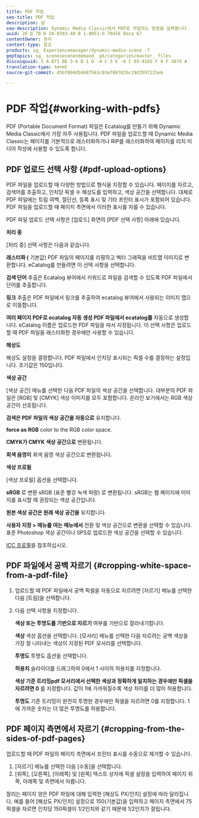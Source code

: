 ```yaml
---
title: PDF 작업
seo-title: PDF 작업
description: 널
seo-description: Dynamic Media Classic에서 PDF로 작업하는 방법을 살펴봅니다.
uuid: 26 D 70 D 28-9393-49 B 1-9051-D 70456 Deca 67
contentOwner: 관리
content-type: 참조
products: sg_ Experiencemanager/dynamic-media-scene -7
geptopics: sg_ scenesevenondemand_ pk/categories/master_ files
discoiquuid: 5 A 073 DE 3-6 B 1 D -4 C 3 E -8 C 03-9182 F 9 F 3874 A
translation-type: tm+mt
source-git-commit: d5bf894d56687561c93ef08762bc19d3597225e6

---
```



# PDF 작업{#working-with-pdfs}

PDF (Portable Document Format) 파일은 Ecatalog를 만들기 위해 Dynamic Media Classic에서 가장 자주 사용됩니다. PDF 파일을 업로드할 때 Dynamic Media Classic는 페이지를 기본적으로 래스터화하거나 RIP를 래스터화하여 페이지를 리치 미디어 작성에 사용할 수 있도록 합니다.

## PDF 업로드 선택 사항 {#pdf-upload-options}

PDF 파일을 업로드할 때 다양한 방법으로 형식을 지정할 수 있습니다. 페이지를 자르고, 검색어를 추출하고, 인치당 픽셀 수 해상도를 입력하고, 색상 공간을 선택합니다. 대체로 PDF 파일에는 트림 여백, 절단선, 등록 표시 및 기타 프린터 표시가 포함되어 있습니다. PDF 파일을 업로드할 때 페이지 측면에서 이러한 표시를 자를 수 있습니다.

PDF 파일 업로드 선택 사항은 [업로드] 화면의 [PDF 선택 사항] 아래에 있습니다.

**처리 중**

[처리 중] 선택 사항은 다음과 같습니다.

**래스터화 (** 기본값) PDF 파일의 페이지를 리핑하고 벡터 그래픽을 비트맵 이미지로 변환합니다. eCatalog를 만들려면 이 선택 사항을 선택합니다.

**검색 단어** 추출은 Ecatalog 뷰어에서 키워드로 파일을 검색할 수 있도록 PDF 파일에서 단어를 추출합니다.

**링크** 추출은 PDF 파일에서 링크를 추출하여 ecatalog 뷰어에서 사용되는 이미지 맵으로 이동합니다.

**여러 페이지 PDF로 ecatalog 자동 생성 PDF 파일에서 ecatalog를** 자동으로 생성합니다. eCatalog 이름은 업로드한 PDF 파일을 따서 지정됩니다. 이 선택 사항은 업로드할 때 PDF 파일을 래스터화한 경우에만 사용할 수 있습니다.

**해상도**

해상도 설정을 결정합니다. PDF 파일에서 인치당 표시되는 픽셀 수를 결정하는 설정입니다. 초기값은 150입니다.

**색상 공간**

[색상 공간] 메뉴를 선택한 다음 PDF 파일의 색상 공간을 선택합니다. 대부분의 PDF 파일은 [RGB] 및 [CMYK] 색상 이미지를 모두 포함합니다. 온라인 보기에서는 RGB 색상 공간이 선호됩니다.

**검색은 PDF 파일의 색상 공간을 자동으로** 유지합니다.

**force as RGB** color to the RGB color space.

**CMYK가 CMYK 색상 공간으로** 변환됩니다.

**회색 음영이** 회색 음영 색상 공간으로 변환됩니다.

**색상 프로필**

[색상 프로필] 옵션을 선택합니다.

**sRGB** 로 변환 sRGB (표준 빨강 녹색 파랑) 로 변환됩니다. sRGB는 웹 페이지에 이미지를 표시할 때 권장되는 색상 공간입니다.

**원본 색상 공간은 원래 색상 공간을** 유지합니다.

**사용자 지정 &gt; 메뉴를 여는 메뉴에서** 전환 및 색상 공간으로 변환을 선택할 수 있습니다. 표준 Photoshop 색상 공간이나 SPS로 업로드한 색상 공간을 선택할 수 있습니다.

[ICC 프로필](icc-profiles.md#icc_profiles)을 참조하십시오.

## PDF 파일에서 공백 자르기 {#cropping-white-space-from-a-pdf-file}

1. 업로드할 때 PDF 파일에서 공백 픽셀을 자동으로 자르려면 [자르기] 메뉴를 선택한 다음 [트림]을 선택합니다.
1. 다음 선택 사항을 지정합니다.

   **색상 또는 투명도를 기반으로 자르기** 여부를 기반으로 잘라내기합니다.

   **색상** 색상 옵션을 선택합니다. [모서리] 메뉴를 선택한 다음 자르려는 공백 색상을 가장 잘 나타내는 색상이 지정된 PDF 모서리를 선택합니다.

   **투명도** 투명도 옵션을 선택합니다.

   **허용치** 슬라이더를 드래그하여 0에서 1 사이의 허용치를 지정합니다.

   **색상 기준 트리밍pdf 모서리에서 선택한 색상과 정확하게 일치하는 경우에만 픽셀을 자르려면 0** 를 지정합니다. 값이 1에 가까워질수록 색상 차이를 더 많이 허용합니다.

   **투명도** 기준 트리밍이 완전히 투명한 경우에만 픽셀을 자르려면 0를 지정합니다. 1에 가까운 숫자는 더 많은 투명도를 허용합니다.

## PDF 페이지 측면에서 자르기 {#cropping-from-the-sides-of-pdf-pages}

업로드할 때 PDF 파일의 페이지 측면에서 프린터 표시를 수동으로 제거할 수 있습니다.

1. [자르기] 메뉴를 선택한 다음 [수동]을 선택합니다.
1. [위쪽], [오른쪽], [아래쪽] 및 [왼쪽] 텍스트 상자에 픽셀 설정을 입력하여 페이지 위쪽, 아래쪽 및 측면에서 자릅니다.

잘리는 페이지 양은 PDF 파일에 대해 입력한 [해상도 PX/인치] 설정에 따라 달라집니다. 예를 들어 [해상도 PX/인치] 설정으로 150(기본값)을 입력하고 페이지 측면에서 75픽셀을 자르면 인치당 150픽셀이 1/2인치와 같기 때문에 1/2인치가 잘립니다.
